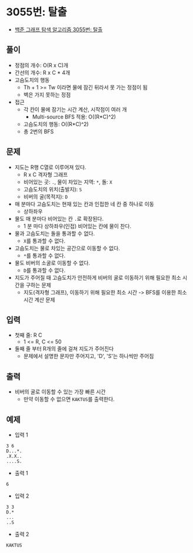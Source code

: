 # 3055번: 탈출
- [백준 그래프 탐색 알고리즘 3055번: 탈출](https://www.acmicpc.net/problem/3055)

## 풀이
- 정점의 개수: O(R x C)개
- 간선의 개수: R x C * 4개
- 고슴도치의 행동
  - Th + 1 >= Tw 이라면 물에 잠긴 뒤라서 못 가는 정점이 됨
  - 벽은 가지 못하는 정점
- 접근
  - 각 칸이 물에 잠기는 시간 계산, 시작점이 여러 개
    - Multi-source BFS 적용: O((R*C)^2)
  - 고슴도치의 행동: O((R*C)^2)
  - 총 2번의 BFS

## 문제
- 지도는 R행 C열로 이루어져 있다.
  - R x C 격자형 그래프
  - 비어있는 곳: `.`, 물이 차있는 지역: `*`, 돌: `X`
  - 고슴도치의 위치(출발지): `S`
  - 비버의 굴(목적지): `D`
- 매 분마다 고슴도치는 현재 있는 칸과 인접한 네 칸 중 하나로 이동
  - 상하좌우
- 물도 매 분마다 비어있는 칸 `.`로 확장된다.
  - 1 분 마다 상하좌우(인접) 비어있는 칸에 물이 찬다.
- 물과 고슴도치는 돌을 통과할 수 없다.
  - `X`를 통과할 수 없다.
- 고슴도치는 물로 차있는 공간으로 이동할 수 없다.
  - `*`를 통과할 수 없다.
- 물도 비버의 소굴로 이동할 수 없다.
  - `D`를 통과할 수 없다.
- 지도가 주어질 때 고슴도치가 안전하게 비버의 굴로 이동하기 위해 필요한 최소 시간을 구하는 문제
  - 지도(격자형 그래프), 이동하기 위해 필요한 최소 시간 -> BFS를 이용한 최소 시간 계산 문제

## 입력
- 첫째 줄: R C
  - 1 <= R, C <= 50
- 둘째 줄 부터 R개의 줄에 걸쳐 지도가 주어진다
  - 문제에서 설명한 문자만 주어지고, 'D', 'S'는 하나씩만 주어짐

## 출력
- 비버의 굴로 이동할 수 있는 가장 빠른 시간
  - 만약 이동할 수 없으면 `KAKTUS`를 출력한다.

## 예제
- 입력 1
```text
3 6
D...*.
.X.X..
....S.
```
- 출력 1
```text
6
```
- 입력 2
```text
3 3
D.*
...
..S
```
- 출력 2
```text
KAKTUS
```
